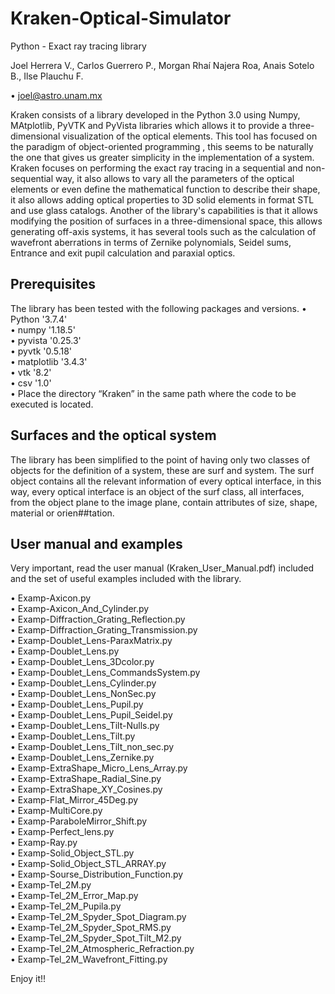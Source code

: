 # Kraken-Optical-Simulator
Python - Exact ray tracing library

Joel Herrera V., Carlos Guerrero P., Morgan Rhaí Najera Roa, Anais Sotelo B., Ilse Plauchu F.          

• joel@astro.unam.mx           


Kraken consists of a library developed in the Python 3.0 using Numpy, MAtplotlib, PyVTK and PyVista libraries which allows it to provide a three-dimensional visualization of the optical elements. This tool has focused on the paradigm of object-oriented programming , this seems to be naturally the one that gives us greater simplicity in the implementation of a system. Kraken focuses on performing the exact ray tracing in a sequential and non-sequential way, it also allows to vary all the parameters of the optical elements or even define the mathematical function to describe their shape, it also allows adding optical properties to 3D solid elements in format STL and use glass catalogs. Another of the library's capabilities is that it allows modifying the position of surfaces in a three-dimensional space, this allows generating off-axis systems, it has several tools such as the calculation of wavefront aberrations in terms of Zernike polynomials, Seidel sums, Entrance and exit pupil calculation and paraxial optics.
## Prerequisites

The library has been tested with the following packages and versions.
• Python '3.7.4'          
• numpy '1.18.5'          
• pyvista '0.25.3'          
• pyvtk '0.5.18'  
• matplotlib '3.4.3'  
• vtk '8.2'          
• csv '1.0'          
• Place the directory “Kraken” in the same path where the code to be executed is located.          

## Surfaces and the optical system
The library has been simplified to the point of having only two classes of objects for the definition of a system, these are surf and system.
The surf object contains all the relevant information of every optical interface, in this way, every optical interface is an object of the surf class, all interfaces, from the object plane to the image plane, contain attributes of size, shape, material or orien##tation.

## User manual and examples
Very important, read the user manual (Kraken_User_Manual.pdf) included and the set of useful examples included with the library.

• Examp-Axicon.py          
• Examp-Axicon_And_Cylinder.py          
• Examp-Diffraction_Grating_Reflection.py          
• Examp-Diffraction_Grating_Transmission.py          
• Examp-Doublet_Lens-ParaxMatrix.py          
• Examp-Doublet_Lens.py          
• Examp-Doublet_Lens_3Dcolor.py          
• Examp-Doublet_Lens_CommandsSystem.py          
• Examp-Doublet_Lens_Cylinder.py          
• Examp-Doublet_Lens_NonSec.py          
• Examp-Doublet_Lens_Pupil.py          
• Examp-Doublet_Lens_Pupil_Seidel.py          
• Examp-Doublet_Lens_Tilt-Nulls.py          
• Examp-Doublet_Lens_Tilt.py          
• Examp-Doublet_Lens_Tilt_non_sec.py          
• Examp-Doublet_Lens_Zernike.py          
• Examp-ExtraShape_Micro_Lens_Array.py          
• Examp-ExtraShape_Radial_Sine.py          
• Examp-ExtraShape_XY_Cosines.py          
• Examp-Flat_Mirror_45Deg.py          
• Examp-MultiCore.py          
• Examp-ParaboleMirror_Shift.py          
• Examp-Perfect_lens.py          
• Examp-Ray.py          
• Examp-Solid_Object_STL.py          
• Examp-Solid_Object_STL_ARRAY.py          
• Examp-Sourse_Distribution_Function.py          
• Examp-Tel_2M.py          
• Examp-Tel_2M_Error_Map.py          
• Examp-Tel_2M_Pupila.py          
• Examp-Tel_2M_Spyder_Spot_Diagram.py          
• Examp-Tel_2M_Spyder_Spot_RMS.py          
• Examp-Tel_2M_Spyder_Spot_Tilt_M2.py          
• Examp-Tel_2M_Atmospheric_Refraction.py          
• Examp-Tel_2M_Wavefront_Fitting.py         

Enjoy it!!
